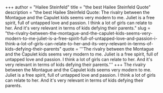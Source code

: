 +++
author = "Hailee Steinfeld"
title = "the best Hailee Steinfeld Quote"
description = "the best Hailee Steinfeld Quote: The rivalry between the Montague and the Capulet kids seems very modern to me. Juliet is a free spirit, full of untapped love and passion. I think a lot of girls can relate to her. And it's very relevant in terms of kids defying their parents."
slug = "the-rivalry-between-the-montague-and-the-capulet-kids-seems-very-modern-to-me-juliet-is-a-free-spirit-full-of-untapped-love-and-passion-i-think-a-lot-of-girls-can-relate-to-her-and-its-very-relevant-in-terms-of-kids-defying-their-parents"
quote = '''The rivalry between the Montague and the Capulet kids seems very modern to me. Juliet is a free spirit, full of untapped love and passion. I think a lot of girls can relate to her. And it's very relevant in terms of kids defying their parents.'''
+++
The rivalry between the Montague and the Capulet kids seems very modern to me. Juliet is a free spirit, full of untapped love and passion. I think a lot of girls can relate to her. And it's very relevant in terms of kids defying their parents.
